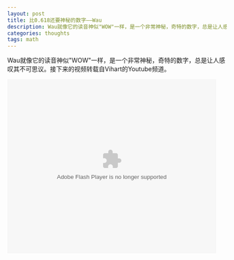 ```yaml
---
layout: post
title: 比0.618还要神秘的数字——Wau
description: Wau就像它的读音神似"WOW"一样，是一个非常神秘，奇特的数字，总是让人感叹其不可思议。接下来的视频转载自Vihart的Youtube频道。
categories: thoughts
tags: math
---
```


Wau就像它的读音神似"WOW"一样，是一个非常神秘，奇特的数字，总是让人感叹其不可思议。接下来的视频转载自Vihart的Youtube频道。

<embed src="http://player.opengg.me/player.php/sid/XNDQ4MzU5MzMy/v.swf" allowFullScreen="true" quality="high" width="480" height="400" align="middle" allowScriptAccess="always" type="application/x-shockwave-flash"></embed>